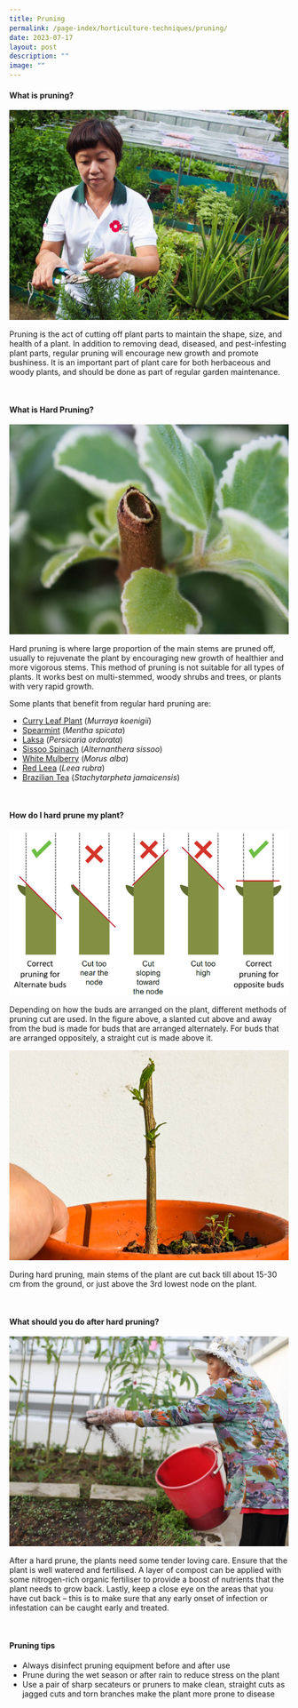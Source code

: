 ```yaml
---
title: Pruning
permalink: /page-index/horticulture-techniques/pruning/
date: 2023-07-17
layout: post
description: ""
image: ""
---
```

<section>
	<h4>What is pruning? </h4>
	<img src="/images/Gardeners/Pruning%20(4).jpg">
	<p>Pruning is the act of cutting off plant parts to maintain the shape, size, and health of a plant. In addition to removing dead, diseased, and pest-infesting plant parts, regular pruning will encourage new growth and promote bushiness. It is an important part of plant care for both herbaceous and woody plants, and should be done as part of regular garden maintenance.</p>
	<br>
</section>

<section>
	<h4>What is Hard Pruning?</h4>
	<img src="/images/Horti%20techniques/Pruning_Jacchua.jpg">
	<p>Hard pruning is where large proportion of the main stems are pruned off, usually to rejuvenate the plant by encouraging new growth of healthier and more vigorous stems. This method of pruning is not suitable for all types of plants. It works best on multi-stemmed, woody shrubs and trees, or plants with very rapid growth. </p>  
	<p>Some plants that benefit from regular hard pruning are:</p>
	<ul>
		<li><a href="/page-index/edible-plants/curry-leaf-plant">Curry Leaf Plant</a> (<em>Murraya koenigii</em>)</li>
		<li><a href="/page-index/edible-plants/spearmint/">Spearmint</a> (<em>Mentha spicata</em>)</li>
		<li><a href="/plant-index/edible-plants/laksa/">Laksa</a> (<em>Persicaria ordorata</em>)</li>
		<li><a href="/page-index/edible-plants/sissoo-spinach">Sissoo Spinach</a> (<em>Alternanthera sissoo</em>)</li>
		<li><a href="/page-index/edible-plants/white-mulberry">White Mulberry</a> (<em>Morus alba</em>)</li>
		<li><a href="/page-index/ornamental-plants/red-leea/">Red Leea</a> (<em>Leea rubra</em>)</li>
		<li><a href="/page-index/ornamental-plants/brazilian-tea/">Brazilian Tea</a> (<em>Stachytarpheta jamaicensis</em>)</li>
	</ul>
	<br>
</section>

<section>
	<h4>How do I hard prune my plant?</h4>
	<img src="/images/Horti%20techniques/pruning_diagram.png">
	<p>Depending on how the buds are arranged on the plant, different methods of pruning cut are used. In the figure above, a slanted cut above and away from the bud is made for buds that are arranged alternately. For buds that are arranged oppositely, a straight cut is made above it.</p>
	<img src="/images/Horti%20techniques/hardpruning_jacchua_2%20(1).jpg">
	<p>During hard pruning, main stems of the plant are cut back till about 15-30 cm from the ground, or just above the 3rd lowest node on the plant.</p>
	<br>
</section>

<section>
	<h4>What should you do after hard pruning?</h4>
	<img src="/images/Gardeners/Fertilising.jpg">
	<p>After a hard prune, the plants need some tender loving care. Ensure that the plant is well watered and fertilised. A layer of compost can be applied with some nitrogen-rich organic fertiliser to provide a boost of nutrients that the plant needs to grow back. Lastly, keep a close eye on the areas that you have cut back – this is to make sure that any early onset of infection or infestation can be caught early and treated.</p>
	<br>
</section>

<section>
	<h4>Pruning tips</h4>
	<ul>
		<li>Always disinfect pruning equipment before and after use</li>
		<li>Prune during the wet season or after rain to reduce stress on the plant</li>
		<li>Use a pair of sharp secateurs or pruners to make clean, straight cuts as jagged cuts and torn branches make the plant more prone to disease</li>
	</ul>
	<br>
</section>
